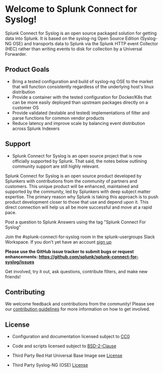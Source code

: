 # Welcome to Splunk Connect for Syslog!

Splunk Connect for Syslog is an open source packaged solution for 
getting data into Splunk.  It is based on the syslog-ng Open Source Edition (Syslog-NG OSE) and transports data to Splunk via the Splunk 
HTTP event Collector (HEC) rather than writing events to disk for collection by a Universal Forwarder.

## Product Goals

* Bring a tested configuration and build of syslog-ng OSE to the market that will function consistently regardless of the underlying host's linux distribution
* Provide a container with the tested configuration for Docker/K8s that can be more easily deployed than upstream packages directly on a customer OS
* Provide validated (testable and tested) implementations of filter and parse functions for common vendor products
* Reduce latency and improve scale by balancing event distribution across Splunk Indexers


## Support

* Splunk Connect for Syslog is an open source project that is now officially supported by Splunk.  That said, the notes below outlining community support are still highly relevant.

Splunk Connect for Syslog is an open source product developed by Splunkers with contributions from the community of partners and customers.
This unique product will be enhanced, maintained and supported by the community, led by Splunkers with deep subject matter expertise. The
primary reason why Splunk is taking this approach is to push product development closer to those that use and depend upon it. This direct
connection will help us all be more successful and move at a rapid pace.

Post a question to Splunk Answers using the tag "Splunk Connect For Syslog"

Join the #splunk-connect-for-syslog room in the splunk-usergroups Slack Workspace. If you don't yet have an account [sign up](https://docs.splunk.com/Documentation/Community/1.0/community/Chat)

**Please use the GitHub issue tracker to submit bugs or request enhancements: https://github.com/splunk/splunk-connect-for-syslog/issues**

Get involved, try it out, ask questions, contribute filters, and make new friends!

## Contributing

We welcome feedback and contributions from the community! Please see our [contribution guidelines](CONTRIBUTING.md) for more information on how to get involved.

## License

* Configuration and documentation licensed subject to [CC0](LICENSE-CC0)

* Code and scripts licensed subject to [BSD-2-Clause](LICENSE-BSD2) 

* Third Party Red Hat Universal Base Image see [License](https://www.redhat.com/licenses/EULA_Red_Hat_Universal_Base_Image_English_20190422.pdf)

* Third Party Syslog-NG (OSE) [License](https://github.com/balabit/syslog-ng)
